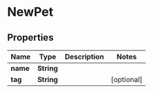 
# NewPet

## Properties
Name | Type | Description | Notes
------------ | ------------- | ------------- | -------------
**name** | **String** |  | 
**tag** | **String** |  |  [optional]



